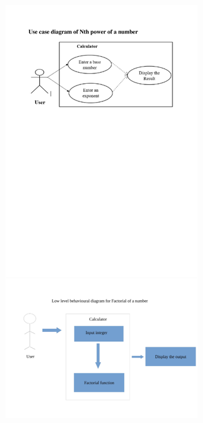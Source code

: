 
![alt text](https://github.com/99003578/mahavira_team1_calculator/blob/main/design/Use_case_diagram_of_Nth_power.jpg)
![alt text](https://github.com/99003578/mahavira_team1_calculator/blob/main/design/Use_Case_Diagram_of_factorial.jpg)

